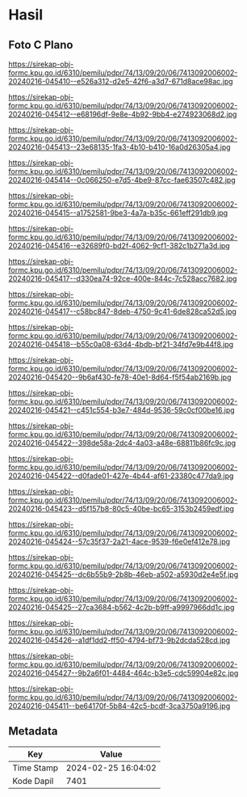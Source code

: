 # Hasil

## Foto C Plano

https://sirekap-obj-formc.kpu.go.id/6310/pemilu/pdpr/74/13/09/20/06/7413092006002-20240216-045410--e526a312-d2e5-42f6-a3d7-671d8ace98ac.jpg

https://sirekap-obj-formc.kpu.go.id/6310/pemilu/pdpr/74/13/09/20/06/7413092006002-20240216-045412--e68196df-9e8e-4b92-9bb4-e274923068d2.jpg

https://sirekap-obj-formc.kpu.go.id/6310/pemilu/pdpr/74/13/09/20/06/7413092006002-20240216-045413--23e68135-1fa3-4b10-b410-16a0d26305a4.jpg

https://sirekap-obj-formc.kpu.go.id/6310/pemilu/pdpr/74/13/09/20/06/7413092006002-20240216-045414--0c066250-e7d5-4be9-87cc-fae63507c482.jpg

https://sirekap-obj-formc.kpu.go.id/6310/pemilu/pdpr/74/13/09/20/06/7413092006002-20240216-045415--a1752581-9be3-4a7a-b35c-661eff291db9.jpg

https://sirekap-obj-formc.kpu.go.id/6310/pemilu/pdpr/74/13/09/20/06/7413092006002-20240216-045416--e32689f0-bd2f-4062-9cf1-382c1b271a3d.jpg

https://sirekap-obj-formc.kpu.go.id/6310/pemilu/pdpr/74/13/09/20/06/7413092006002-20240216-045417--d330ea74-92ce-400e-844c-7c528acc7682.jpg

https://sirekap-obj-formc.kpu.go.id/6310/pemilu/pdpr/74/13/09/20/06/7413092006002-20240216-045417--c58bc847-8deb-4750-9c41-6de828ca52d5.jpg

https://sirekap-obj-formc.kpu.go.id/6310/pemilu/pdpr/74/13/09/20/06/7413092006002-20240216-045418--b55c0a08-63d4-4bdb-bf21-34fd7e9b44f8.jpg

https://sirekap-obj-formc.kpu.go.id/6310/pemilu/pdpr/74/13/09/20/06/7413092006002-20240216-045420--9b6af430-fe78-40e1-8d64-f5f54ab2169b.jpg

https://sirekap-obj-formc.kpu.go.id/6310/pemilu/pdpr/74/13/09/20/06/7413092006002-20240216-045421--c451c554-b3e7-484d-9536-59c0cf00be16.jpg

https://sirekap-obj-formc.kpu.go.id/6310/pemilu/pdpr/74/13/09/20/06/7413092006002-20240216-045422--398de58a-2dc4-4a03-a48e-68811b86fc9c.jpg

https://sirekap-obj-formc.kpu.go.id/6310/pemilu/pdpr/74/13/09/20/06/7413092006002-20240216-045422--d0fade01-427e-4b44-af61-23380c477da9.jpg

https://sirekap-obj-formc.kpu.go.id/6310/pemilu/pdpr/74/13/09/20/06/7413092006002-20240216-045423--d5f157b8-80c5-40be-bc65-3153b2459edf.jpg

https://sirekap-obj-formc.kpu.go.id/6310/pemilu/pdpr/74/13/09/20/06/7413092006002-20240216-045424--57c35f37-2a21-4ace-9539-f6e0ef412e78.jpg

https://sirekap-obj-formc.kpu.go.id/6310/pemilu/pdpr/74/13/09/20/06/7413092006002-20240216-045425--dc6b55b9-2b8b-46eb-a502-a5930d2e4e5f.jpg

https://sirekap-obj-formc.kpu.go.id/6310/pemilu/pdpr/74/13/09/20/06/7413092006002-20240216-045425--27ca3684-b562-4c2b-b9ff-a9997966dd1c.jpg

https://sirekap-obj-formc.kpu.go.id/6310/pemilu/pdpr/74/13/09/20/06/7413092006002-20240216-045426--a1df1dd2-ff50-4794-bf73-9b2dcda528cd.jpg

https://sirekap-obj-formc.kpu.go.id/6310/pemilu/pdpr/74/13/09/20/06/7413092006002-20240216-045427--9b2a6f01-4484-464c-b3e5-cdc59904e82c.jpg

https://sirekap-obj-formc.kpu.go.id/6310/pemilu/pdpr/74/13/09/20/06/7413092006002-20240216-045411--be64170f-5b84-42c5-bcdf-3ca3750a9196.jpg


## Metadata

| Key        | Value               |
| ---------- | ------------------- |
| Time Stamp | 2024-02-25 16:04:02 |
| Kode Dapil | 7401                |



